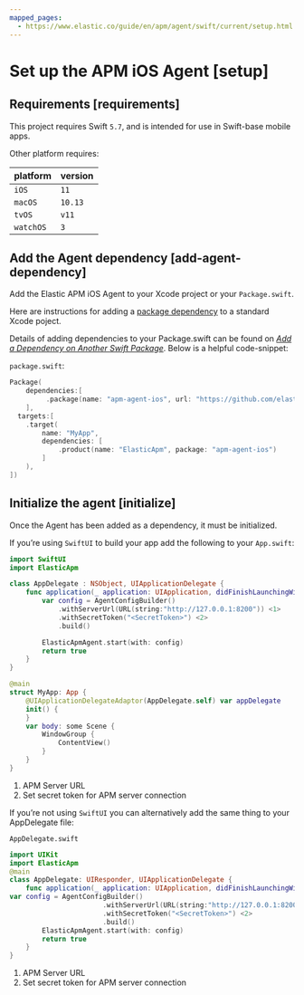 ```yaml
---
mapped_pages:
  - https://www.elastic.co/guide/en/apm/agent/swift/current/setup.html
---
```


# Set up the APM iOS Agent [setup]


## Requirements [requirements]

This project requires Swift `5.7`, and is intended for use in Swift-base mobile apps.

Other platform requires:

| platform | version |
| --- | --- |
| `iOS` | `11` |
| `macOS` | `10.13` |
| `tvOS` | `v11` |
| `watchOS` | `3` |


## Add the Agent dependency [add-agent-dependency]

Add the Elastic APM iOS Agent to your Xcode project or your `Package.swift`.

Here are instructions for adding a [package dependency](https://developer.apple.com/documentation/swift_packages/adding_package_dependencies_to_your_app) to a standard Xcode poject.

Details of adding dependencies to your Package.swift can be found on [*Add a Dependency on Another Swift Package*](https://developer.apple.com/documentation/xcode/creating_a_standalone_swift_package_with_xcode#3578941). Below is a helpful code-snippet:

`package.swift`:

```swift
Package(
    dependencies:[
         .package(name: "apm-agent-ios", url: "https://github.com/elastic/apm-agent-ios.git", from: "1.2.0"),
    ],
  targets:[
    .target(
        name: "MyApp",
        dependencies: [
            .product(name: "ElasticApm", package: "apm-agent-ios")
        ]
    ),
])
```


## Initialize the agent [initialize]

Once the Agent has been added as a dependency, it must be initialized.

If you’re using `SwiftUI` to build your app add the following to your `App.swift`:

```swift
import SwiftUI
import ElasticApm

class AppDelegate : NSObject, UIApplicationDelegate {
    func application(_ application: UIApplication, didFinishLaunchingWithOptions launchOptions: [UIApplication.LaunchOptionsKey : Any]? = nil) -> Bool {
        var config = AgentConfigBuilder()
            .withServerUrl(URL(string:"http://127.0.0.1:8200")) <1>
            .withSecretToken("<SecretToken>") <2>
            .build()

        ElasticApmAgent.start(with: config)
        return true
    }
}

@main
struct MyApp: App {
    @UIApplicationDelegateAdaptor(AppDelegate.self) var appDelegate
    init() {
    }
    var body: some Scene {
        WindowGroup {
            ContentView()
        }
    }
}
```

1. APM Server URL
2. Set secret token for APM server connection


If you’re not using `SwiftUI` you can alternatively add the same thing to your AppDelegate file:

`AppDelegate.swift`

```swift
import UIKit
import ElasticApm
@main
class AppDelegate: UIResponder, UIApplicationDelegate {
    func application(_ application: UIApplication, didFinishLaunchingWithOptions launchOptions: [UIApplication.LaunchOptionsKey: Any]?) -> Bool {
var config = AgentConfigBuilder()
                       .withServerUrl(URL(string:"http://127.0.0.1:8200")) <1>
                       .withSecretToken("<SecretToken>") <2>
                       .build()
        ElasticApmAgent.start(with: config)
        return true
    }
}
```

1. APM Server URL
2. Set secret token for APM server connection


